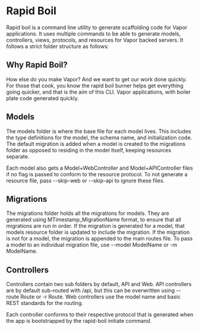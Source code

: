 # Rapid Boil

Rapid boil is a command line utility to generate scaffolding code for Vapor
applications. It uses multiple commands to be able to generate models, controllers,
views, protocols, and resources for Vapor backed servers. It follows a strict folder
structure as follows:

## Why Rapid Boil?
How else do you make Vapor? And we want to get our work done quickly. For those that cook,
you know the rapid boil burner helps get everything going quicker, and that is the aim
of this CLI. Vapor applications, with boiler plate code generated quickly.

## Models
The models folder is where the base file for each model lives. This includes
the type definitions for the model, the schema name, and initialization code. The
default migration is added when a model is created to the migrations folder as
opposed to residing in the model itself, keeping resources separate.

Each model also gets a Model+WebController and Model+APIController files if no
flag is passed to conform to the resource protocol. To not generate a resource
file, pass --skip-web or --skip-api to ignore these files.

## Migrations
The migrations folder holds all the migrations for models. They are generated using
MTimestamp_MigrationName format, to ensure that all migrations are run in order.
If the migration is generated for a model, that models resource folder is updated
to include the migration. If the migration is not for a model, the migration
is appended to the main routes file. To pass a model to an individual migration
file, use --model ModelName or -m ModelName.

## Controllers
Controllers contain two sub folders by default, API and Web. API controllers are
by default sub-routed with /api, but this can be overwritten using --route Route
or -r Route. Web controllers use the model name and basic REST standards for the
routing.

Each controller conforms to their respective protocol that is generated when the
app is bootstrapped by the rapid-boil initiate command.
